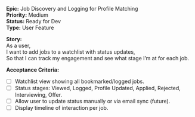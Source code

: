 **Epic:** Job Discovery and Logging for Profile Matching  
**Priority:** Medium  
**Status:** Ready for Dev  
**Type:** User Feature  

**Story:**  
As a user,  
I want to add jobs to a watchlist with status updates,  
So that I can track my engagement and see what stage I’m at for each job.

**Acceptance Criteria:**
- [ ] Watchlist view showing all bookmarked/logged jobs.
- [ ] Status stages: Viewed, Logged, Profile Updated, Applied, Rejected, Interviewing, Offer.
- [ ] Allow user to update status manually or via email sync (future).
- [ ] Display timeline of interaction per job.